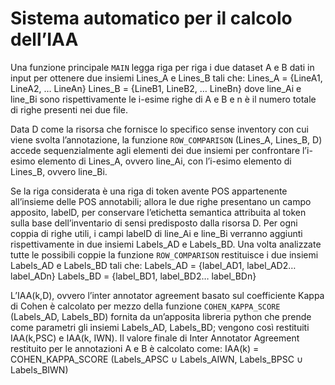 Sistema automatico per il calcolo dell’IAA
======

Una funzione principale `MAIN` legga riga per riga i due dataset A e B dati in input per ottenere due insiemi Lines_A e Lines_B tali che:
Lines_A = {LineA1, LineA2, … LineAn}
Lines_B = {LineB1, LineB2, … LineBn}
dove line_Ai e line_Bi sono rispettivamente le i-esime righe di A e B e n è il numero totale di righe presenti nei due file.

Data D come la risorsa che fornisce lo specifico sense inventory con cui viene svolta l’annotazione, la funzione `ROW_COMPARISON` (Lines_A, Lines_B, D) accede sequenzialmente agli elementi dei due insiemi per confrontare l’i-esimo elemento di Lines_A, ovvero line_Ai, con l’i-esimo elemento di Lines_B, ovvero line_Bi.

Se la riga considerata è una riga di token avente POS appartenente all’insieme delle POS annotabili; allora le due righe presentano un campo apposito, labelD, per conservare l’etichetta semantica attribuita al token sulla base dell’inventario di sensi predisposto dalla risorsa D. Per ogni coppia di righe utili, i campi labelD di line_Ai e line_Bi verranno aggiunti rispettivamente in due insiemi Labels_AD e Labels_BD.
Una volta analizzate tutte le possibili coppie la funzione `ROW_COMPARISON` restituisce i due insiemi Labels_AD e Labels_BD tali che:
Labels_AD = {label_AD1, label_AD2… label_ADn}
Labels_BD = {label_BD1, label_BD2… label_BDn}

L’IAA(k,D), ovvero l’inter annotator agreement basato sul coefficiente Kappa di Cohen è calcolato per mezzo della funzione `COHEN_KAPPA_SCORE` (Labels_AD, Labels_BD) fornita da un’apposita libreria python che prende come parametri gli insiemi Labels_AD, Labels_BD; vengono così restituiti IAA(k,PSC) e IAA(k, IWN).
Il valore finale di Inter Annotator Agreement restituito per le annotazioni A e B è calcolato come:
IAA(k) = COHEN_KAPPA_SCORE (Labels_APSC ∪ Labels_AIWN, Labels_BPSC ∪ Labels_BIWN)
